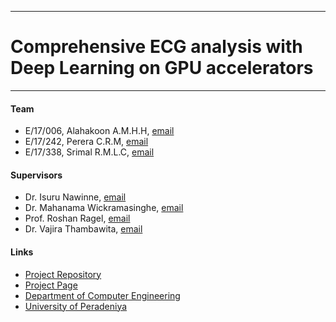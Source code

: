 ___
# Comprehensive ECG analysis with Deep Learning on GPU accelerators
___

#### Team

- E/17/006, Alahakoon A.M.H.H, [email](mailto:e17006@eng.pdn.ac.lk)
- E/17/242, Perera C.R.M, [email](mailto:e17242@eng.pdn.ac.lk)
- E/17/338, Srimal R.M.L.C, [email](mailto:e17338@eng.pdn.ac.lk)


#### Supervisors

- Dr. Isuru Nawinne, [email](mailto:isurunawinne@eng.pdn.ac.lk)
- Dr. Mahanama Wickramasinghe, [email](mailto:mahanamaw@eng.pdn.ac.lk)
- Prof. Roshan Ragel, [email](mailto:roshanr@eng.pdn.ac.lk)
- Dr. Vajira Thambawita, [email](mailto:vajira@simula.no) 


#### Links

- [Project Repository](https://github.com/cepdnaclk/e17-4yp-Comprehensive-ECG-analysis-with-Deep-Learning-on-GPU-accelerators)
- [Project Page](https://cepdnaclk.github.io/e17-4yp-Comprehensive-ECG-analysis-with-Deep-Learning-on-GPU-accelerators)
- [Department of Computer Engineering](http://www.ce.pdn.ac.lk/)
- [University of Peradeniya](https://eng.pdn.ac.lk/)
